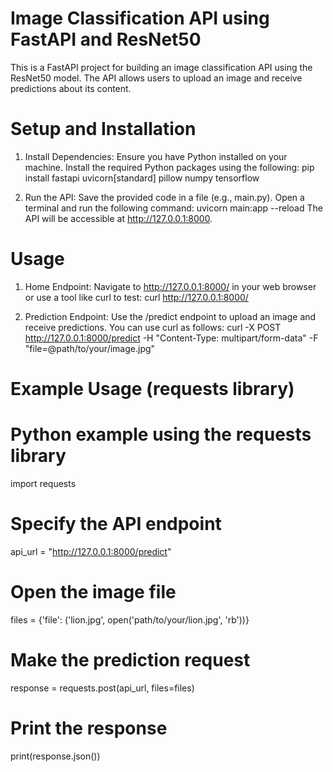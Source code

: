 # Image Classification API using FastAPI and ResNet50
This is a FastAPI project for building an image classification API using the ResNet50 model. The API allows users to upload an image and receive predictions about its content.

# Setup and Installation
1. Install Dependencies:
Ensure you have Python installed on your machine. Install the required Python packages using the following:
pip install fastapi uvicorn[standard] pillow numpy tensorflow

2. Run the API:
Save the provided code in a file (e.g., main.py). Open a terminal and run the following command:
uvicorn main:app --reload
The API will be accessible at http://127.0.0.1:8000.

# Usage 
1. Home Endpoint:
Navigate to http://127.0.0.1:8000/ in your web browser or use a tool like curl to test:
curl http://127.0.0.1:8000/

2. Prediction Endpoint:
Use the /predict endpoint to upload an image and receive predictions. You can use curl as follows:
curl -X POST http://127.0.0.1:8000/predict -H "Content-Type: multipart/form-data" -F "file=@path/to/your/image.jpg"

# Example Usage (requests library)
# Python example using the requests library
import requests

# Specify the API endpoint
api_url = "http://127.0.0.1:8000/predict"

# Open the image file
files = {'file': ('lion.jpg', open('path/to/your/lion.jpg', 'rb'))}

# Make the prediction request
response = requests.post(api_url, files=files)

# Print the response
print(response.json())


 
